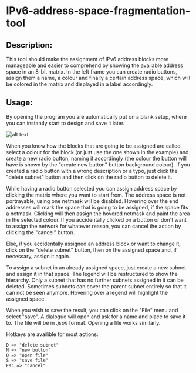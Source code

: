 # IPv6-address-space-fragmentation-tool

## Description:
This tool should make the assignment of IPv6 address blocks more manageable and easier to comprehend by showing the available address space in an 8-bit matrix. 
In the left frame you can create radio buttons, assign them a name, a colour and finally a certain address space, which will be colored in the matrix and displayed in a label accordingly.

## Usage:
By opening the program you are automatically put on a blank setup, where you can instantly start to design and save it later.

![alt text](https://raw.githubusercontent.com/lorenz-schaefer/IPv6-address-space-fragmentation-tool/master/Documentation/tool-screenshot1.png)

When you know how the blocks that are going to be assigned are called, 
select a colour for the block (or just use the one shown in the example) and create a new radio button, 
naming it accordingly (the colour the button will have is shown by the "create new button" button background colour).
If you created a radio button with a wrong description or a typo, 
just click the "delete subnet" button and then click on the radio button to delete it.

While having a radio button selected you can assign address space by clicking the matrix where you want to start from.
The address space is not portrayable, using one netmask will be disabled.
Hovering over the end addresses will mark the space that is going to be assigned,
if the space fits a netmask.
Clicking will then assign the hovered netmask and paint the area in the selected colour.
If you accidentally clicked on a button or don't want to assign the network for whatever reason,
you can cancel the action by clicking the "cancel" button.

Else, if you accidentally assigned an address block or want to change it,
click on the "delete subnet" button, then on the assigned space and, if necessary, assign it again.

To assign a subnet in an already assigned space, just create a new subnet and assign it in that space.
The legend will be restructured to show the hierarchy.
Only a subnet that has no further subnets assigned in it can be deleted.
Sometimes subnets can cover the parent subnet entirely so that it can not be seen anymore.
Hovering over a legend will highlight the assigned space.

When you wish to save the result, you can click on the "File" menu and select "save".
A dialogue will open and ask for a name and place to save it to.
The file will be in *.json* format.
Opening a file works similarly.

Hotkeys are availible for most actions:

```shell
D => "delete subnet"
N => "new button"
O => "open file"
S => "save file"
Esc => "cancel"
```


